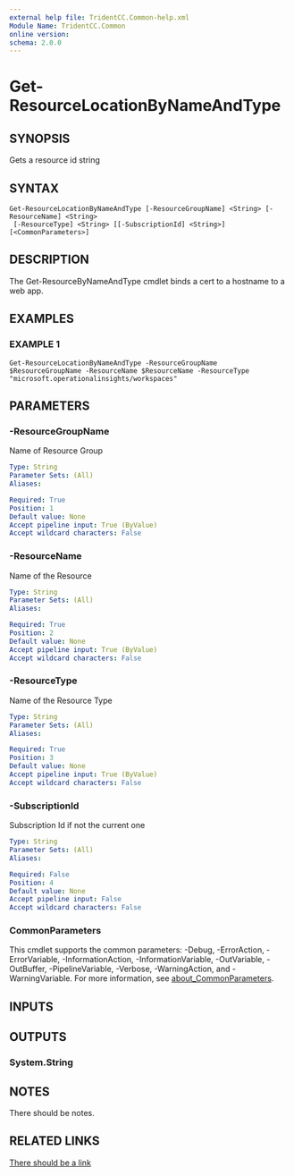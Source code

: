 ```yaml
---
external help file: TridentCC.Common-help.xml
Module Name: TridentCC.Common
online version:
schema: 2.0.0
---
```


# Get-ResourceLocationByNameAndType

## SYNOPSIS
Gets a resource id string

## SYNTAX

```
Get-ResourceLocationByNameAndType [-ResourceGroupName] <String> [-ResourceName] <String>
 [-ResourceType] <String> [[-SubscriptionId] <String>] [<CommonParameters>]
```

## DESCRIPTION
The Get-ResourceByNameAndType cmdlet binds a cert to a hostname to a web app.

## EXAMPLES

### EXAMPLE 1
```
Get-ResourceLocationByNameAndType -ResourceGroupName $ResourceGroupName -ResourceName $ResourceName -ResourceType "microsoft.operationalinsights/workspaces"
```

## PARAMETERS

### -ResourceGroupName
Name of Resource Group

```yaml
Type: String
Parameter Sets: (All)
Aliases:

Required: True
Position: 1
Default value: None
Accept pipeline input: True (ByValue)
Accept wildcard characters: False
```

### -ResourceName
Name of the Resource

```yaml
Type: String
Parameter Sets: (All)
Aliases:

Required: True
Position: 2
Default value: None
Accept pipeline input: True (ByValue)
Accept wildcard characters: False
```

### -ResourceType
Name of the Resource Type

```yaml
Type: String
Parameter Sets: (All)
Aliases:

Required: True
Position: 3
Default value: None
Accept pipeline input: True (ByValue)
Accept wildcard characters: False
```

### -SubscriptionId
Subscription Id if not the current one

```yaml
Type: String
Parameter Sets: (All)
Aliases:

Required: False
Position: 4
Default value: None
Accept pipeline input: False
Accept wildcard characters: False
```

### CommonParameters
This cmdlet supports the common parameters: -Debug, -ErrorAction, -ErrorVariable, -InformationAction, -InformationVariable, -OutVariable, -OutBuffer, -PipelineVariable, -Verbose, -WarningAction, and -WarningVariable. For more information, see [about_CommonParameters](http://go.microsoft.com/fwlink/?LinkID=113216).

## INPUTS

## OUTPUTS

### System.String
## NOTES
There should be notes.

## RELATED LINKS

[There should be a link]()

